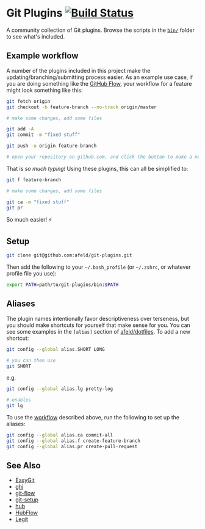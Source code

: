 # Git Plugins [![Build Status](https://travis-ci.org/afeld/git-plugins.svg?branch=travis)](https://travis-ci.org/afeld/git-plugins)

A community collection of Git plugins. Browse the scripts in the [`bin/`](bin) folder to see what's included.

## Example workflow

A number of the plugins included in this project make the updating/branching/submitting process easier. As an example use case, if you are doing something like the [GitHub Flow](https://guides.github.com/introduction/flow/), your workflow for a feature might look something like this:

```bash
git fetch origin
git checkout -b feature-branch --no-track origin/master

# make some changes, add some files

git add -A
git commit -m "fixed stuff"

git push -u origin feature-branch

# open your repository on github.com, and click the button to make a new pull request
```

That is _so much typing!_ Using these plugins, this can all be simplified to:

```bash
git f feature-branch

# make some changes, add some files

git ca -m "fixed stuff"
git pr
```

So much easier! :zap:

## Setup

```bash
git clone git@github.com:afeld/git-plugins.git
```

Then add the following to your `~/.bash_profile` (or `~/.zshrc`, or whatever profile file you use):

```bash
export PATH=path/to/git-plugins/bin:$PATH
```

## Aliases

The plugin names intentionally favor descriptiveness over terseness, but you should make shortcuts for yourself that make sense for you.  You can see some examples in the `[alias]` section of [afeld/dotfiles](https://github.com/afeld/dotfiles/blob/master/gitconfig).  To add a new shortcut:

```bash
git config --global alias.SHORT LONG

# you can then use
git SHORT
```

e.g.

```bash
git config --global alias.lg pretty-log

# enables
git lg
```

To use the [workflow](#example-workflow) described above, run the following to set up the aliases:

```bash
git config --global alias.ca commit-all
git config --global alias.f create-feature-branch
git config --global alias.pr create-pull-request
```

## See Also

* [EasyGit](https://people.gnome.org/~newren/eg/)
* [ghi](https://github.com/stephencelis/ghi)
* [git-flow](https://github.com/nvie/gitflow)
* [git-setup](https://github.com/afeld/git-setup)
* [hub](http://hub.github.com/)
* [HubFlow](http://datasift.github.io/gitflow/)
* [Legit](http://www.git-legit.org/)
